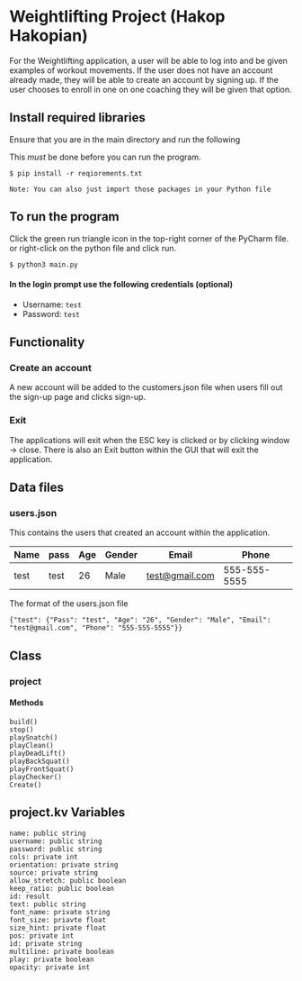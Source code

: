 # Weightlifting Project (Hakop Hakopian)
For the Weightlifting application, a user will be able to log into
and be given examples of workout movements. If the user does not
have an account already made, they will be able to create an account
by signing up. If the user chooses to enroll in one on one coaching
they will be given that option.

## Install required libraries

Ensure that you are in the main directory and run the following

This _must_ be done before you can run the program.

```shell
$ pip install -r reqiorements.txt

Note: You can also just import those packages in your Python file
```

## To run the program

Click the green run triangle icon in the top-right corner of the PyCharm file.
or right-click on the python file and click run.
```shell
$ python3 main.py
```

#### In the login prompt use the following credentials (optional)

* Username: ``test``
* Password: ``test``

## Functionality

### Create an account

A new account will be added to the customers.json file when users
fill out the sign-up page and clicks sign-up.

### Exit

The applications will exit when the ESC key is clicked or
by clicking window -> close. There is also an Exit button within the 
GUI that will exit the application.

## Data files

### users.json

This contains the users that created an account within the application.

| Name | pass | Age | Gender | Email          | Phone        |
|------|------|-----|--------|----------------|--------------|
| test | test | 26  | Male   | test@gmail.com | 555-555-5555 |


The format of the users.json file

```shell
{"test": {"Pass": "test", "Age": "26", "Gender": "Male", "Email": "test@gmail.com", "Phone": "555-555-5555"}}
```

## Class

### project

#### Methods

    build()
    stop()
    playSnatch()
    playClean()
    playDeadLift()
    playBackSquat()
    playFrontSquat()
    playChecker()
    Create()

## project.kv Variables

    name: public string
    username: public string
    password: public string
    cols: private int
    orientation: private string
    source: private string
    allow_stretch: public boolean
    keep_ratio: public boolean
    id: result
    text: public string
    font_name: private string
    font_size: priavte float
    size_hint: private float
    pos: private int
    id: private string
    multiline: private boolean
    play: private boolean
    opacity: private int

